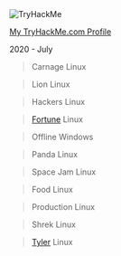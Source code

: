 <img src="https://tryhackme-badges.s3.amazonaws.com/Prim1Tive.png" alt="TryHackMe">

[My TryHackMe.com Profile](https://tryhackme.com/p/Prim1Tive "TryHackMe Prim1Tive Profile")

2020 - July

>Carnage     Linux

>Lion        Linux

>Hackers     Linux

>[Fortune](https://github.com/Prim1Tive/CTFwriteups/blob/master/TryHackMe/KOTH/Fortune.md "Fortune - TryHackMe")     Linux

>Offline     Windows

>Panda       Linux

>Space Jam   Linux

>Food        Linux

>Production  Linux

>Shrek       Linux

>[Tyler](https://github.com/Prim1Tive/CTFwriteups/blob/master/TryHackMe/KOTH/Tyler.md "Tyler - TryHackMe")      Linux
